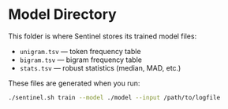# Model Directory

This folder is where Sentinel stores its trained model files:

- `unigram.tsv` — token frequency table
- `bigram.tsv` — bigram frequency table
- `stats.tsv` — robust statistics (median, MAD, etc.)

These files are generated when you run:

```bash
./sentinel.sh train --model ./model --input /path/to/logfile
